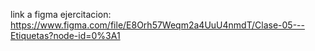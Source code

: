 link a figma ejercitacion: https://www.figma.com/file/E8Orh57Weqm2a4UuU4nmdT/Clase-05---Etiquetas?node-id=0%3A1